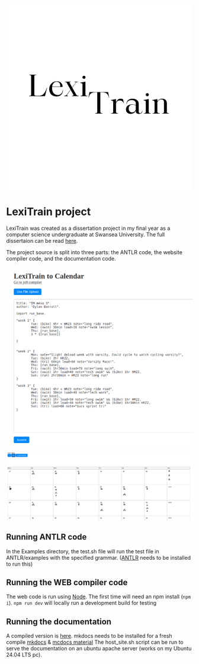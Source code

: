 ![LexiTrain Logo](./Logo.png)

# LexiTrain project
LexiTrain was created as a dissertation project in my final year as a computer science undergraduate at Swansea University.
The full dissertaion can be read [here](./dissertation.pdf).

The project source is split into three parts: the ANTLR code, the website compiler code, and the documentation code.

![Period File example](./code_example.png)

![Period File compiled to calendar](./calendar_example.png)

## Running ANTLR code
In the Examples directory, the test.sh file will run the test file in ANTLR/examples with the specified grammar. ([ANTLR](https://www.antlr.org/download.html) needs to be installed to run this)

## Running the WEB compiler code
The web code is run using [Node](https://nodejs.org/en/download/). The first time will need an npm install (`npm i`).
`npm run dev` will locally run a development build for testing

## Running the documentation
A compiled version is [here](./DOCS/site/).
mkdocs needs to be installed for a fresh compile [mkdocs](https://www.mkdocs.org/user-guide/installation/) & [mcdocs material](https://squidfunk.github.io/mkdocs-material/getting-started/)
The host_site.sh script can be run to serve the documentation on an ubuntu apache server (works on my Ubuntu 24.04 LTS pc).
